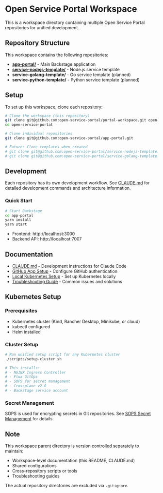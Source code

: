 # Open Service Portal Workspace

This is a workspace directory containing multiple Open Service Portal repositories for unified development.

## Repository Structure

This workspace contains the following repositories:

- **[app-portal/](https://github.com/open-service-portal/app-portal)** - Main Backstage application
- **[service-nodejs-template/](https://github.com/open-service-portal/service-nodejs-template)** - Node.js service template
- **service-golang-template/** - Go service template (planned)
- **service-python-template/** - Python service template (planned)

## Setup

To set up this workspace, clone each repository:

```bash
# Clone the workspace (this repository)
git clone git@github.com:open-service-portal/portal-workspace.git open-service-portal
cd open-service-portal

# Clone individual repositories
git clone git@github.com:open-service-portal/app-portal.git

# Future: Clone templates when created
# git clone git@github.com:open-service-portal/service-nodejs-template.git
# git clone git@github.com:open-service-portal/service-golang-template.git
```

## Development

Each repository has its own development workflow. See [CLAUDE.md](./CLAUDE.md) for detailed development commands and architecture information.

### Quick Start

```bash
# Start Backstage
cd app-portal
yarn install
yarn start
```

- Frontend: http://localhost:3000
- Backend API: http://localhost:7007

## Documentation

- [CLAUDE.md](./CLAUDE.md) - Development instructions for Claude Code
- [GitHub App Setup](./docs/github-app-setup.md) - Configure GitHub authentication
- [Local Kubernetes Setup](./docs/local-kubernetes-setup.md) - Set up Kubernetes locally
- [Troubleshooting Guide](./docs/troubleshooting/) - Common issues and solutions

## Kubernetes Setup

### Prerequisites
- Kubernetes cluster (Kind, Rancher Desktop, Minikube, or cloud)
- kubectl configured
- Helm installed

### Cluster Setup
```bash
# Run unified setup script for any Kubernetes cluster
./scripts/setup-cluster.sh

# This installs:
# - NGINX Ingress Controller
# - Flux GitOps
# - SOPS for secret management
# - Crossplane v2.0
# - Backstage service account
```

### Secret Management
SOPS is used for encrypting secrets in Git repositories. See [SOPS Secret Management](./docs/sops-secret-management.md) for details.

## Note

This workspace parent directory is version controlled separately to maintain:
- Workspace-level documentation (this README, CLAUDE.md)
- Shared configurations
- Cross-repository scripts or tools
- Troubleshooting guides

The actual repository directories are excluded via `.gitignore`.